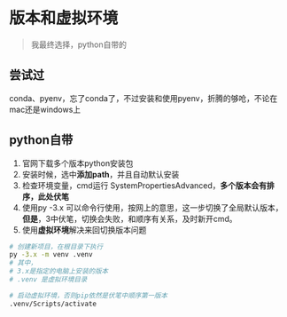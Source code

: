 # 版本和虚拟环境

> 我最终选择，python自带的

## 尝试过

conda、pyenv，忘了conda了，不过安装和使用pyenv，折腾的够呛，不论在mac还是windows上

## python自带

1. 官网下载多个版本python安装包
2. 安装时候，选中**添加path**，并且自动默认安装
3. 检查环境变量，cmd运行 SystemPropertiesAdvanced，**多个版本会有排序，此处伏笔**
4. 使用py -3.x 可以命令行使用，按网上的意思，这一步切换了全局默认版本，**但是**，3中伏笔，切换会失败，和顺序有关系，及时新开cmd。
5. 使用**虚拟环境**解决来回切换版本问题
```bash
# 创建新项目，在根目录下执行
py -3.x -m venv .venv
# 其中，
# 3.x是指定的电脑上安装的版本
# .venv 是虚拟环境目录

# 启动虚拟环境，否则pip依然是伏笔中顺序第一版本
.venv/Scripts/activate
```

